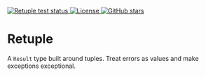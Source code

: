 <p>
  <a href="https://github.com/traverse1984/retuple/actions?query=branch%3Adevelopment">
    <img src="https://github.com/traverse1984/retuple/actions/workflows/test.yml/badge.svg?event=push&branch=main" alt="Retuple test status" />
  </a>
  <a href="https://opensource.org/licenses/MIT" rel="nofollow">
    <img src="https://img.shields.io/github/license/traverse1984/retuple" alt="License">
  </a>
  <a href="https://github.com/traverse1984/retuple" rel="nofollow">
    <img src="https://img.shields.io/github/stars/traverse1984/retuple" alt="GitHub stars"></a>
</p>

# Retuple

A `Result` type built around tuples. Treat errors as values and make exceptions exceptional.
